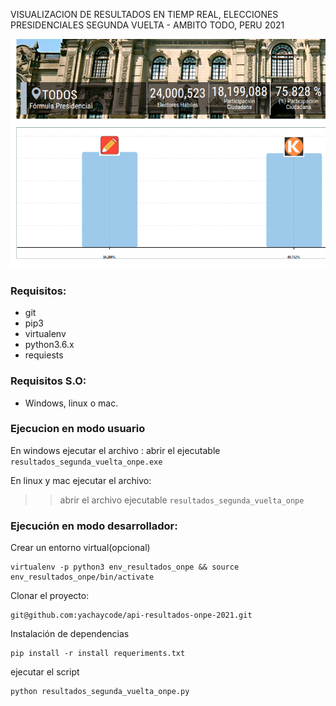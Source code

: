 VISUALIZACION DE RESULTADOS EN TIEMP REAL, ELECCIONES PRESIDENCIALES SEGUNDA VUELTA - AMBITO TODO, PERU 2021

![ONPE RESULTADOS](resultados-onpe.png)

### Requisitos:
- git
- pip3 
- virtualenv 
- python3.6.x 
- requiests

### Requisitos S.O:
- Windows, linux o mac.

### Ejecucion en modo usuario
En windows ejecutar el archivo :
abrir el ejecutable `resultados_segunda_vuelta_onpe.exe`

En linux y mac ejecutar el archivo:
>>  abrir el archivo ejecutable  `resultados_segunda_vuelta_onpe`

### Ejecución en modo desarrollador:

Crear un entorno virtual(opcional)
```
virtualenv -p python3 env_resultados_onpe && source env_resultados_onpe/bin/activate
```
Clonar el proyecto:
```
git@github.com:yachaycode/api-resultados-onpe-2021.git
```
Instalación de dependencias
```
pip install -r install requeriments.txt
```
ejecutar el script

```
python resultados_segunda_vuelta_onpe.py
```

